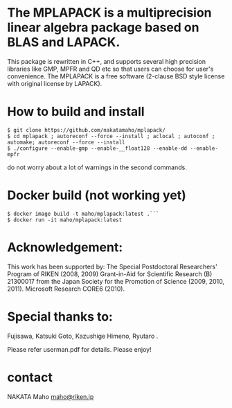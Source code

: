 # The MPLAPACK is a multiprecision linear algebra package based on BLAS and LAPACK.
This package is rewritten in C++, and supports several high precision
libraries like GMP, MPFR and QD etc so that users can choose for user's
convenience. The MPLAPACK is a free software (2-clause BSD style license with
original license by LAPACK).

# How to build and install
```
$ git clone https://github.com/nakatamaho/mplapack/
$ cd mplapack ; autoreconf --force --install ; aclocal ; autoconf ; automake; autoreconf --force --install
$ ./configure --enable-gmp --enable-__float128 --enable-dd --enable-mpfr
```
do not worry about a lot of warnings in the second commands.

# Docker build (not working yet)

```
$ docker image build -t maho/mplapack:latest .```
$ docker run -it maho/mplapack:latest
```


# Acknowledgement:

This work has been supported by:
The Special Postdoctoral Researchers' Program of RIKEN (2008, 2009)
Grant-in-Aid for Scientific Research (B) 21300017 from the Japan Society for the Promotion of Science (2009, 2010, 2011).
Microsoft Research CORE6 (2010). 

# Special thanks to:

Fujisawa, Katsuki
Goto, Kazushige
Himeno, Ryutaro
.

Please refer userman.pdf for details. Please enjoy!

# contact
NAKATA Maho <maho@riken.jp>
